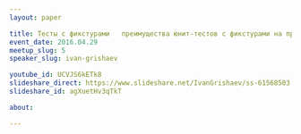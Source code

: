 ```yaml
---
layout: paper

title: Тесты с фикстурами 	преимущества юнит-тестов с фикстурами на примере фреймворка PyTest
event_date: 2016.04.29
meetup_slug: 5
speaker_slug: ivan-grishaev

youtube_id: UCVJS6kETk8
slideshare_direct: https://www.slideshare.net/IvanGrishaev/ss-61568503
slideshare_id: agXuetHv3qTkT

about: 

---
```

